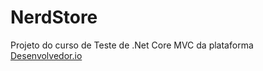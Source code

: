 # NerdStore

Projeto do curso de Teste de .Net Core MVC da plataforma [Desenvolvedor.io](https://desenvolvedor.io)
